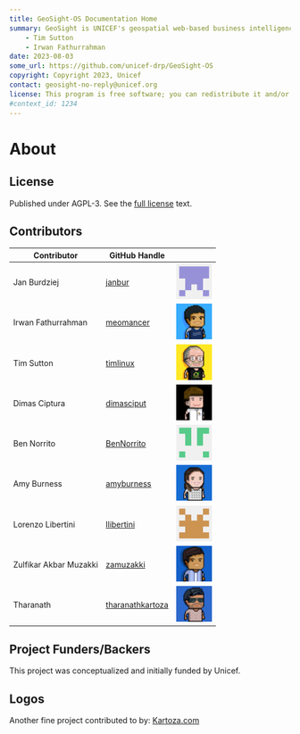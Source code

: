 ```yaml
---
title: GeoSight-OS Documentation Home 
summary: GeoSight is UNICEF's geospatial web-based business intelligence platform.
    - Tim Sutton
    - Irwan Fathurrahman
date: 2023-08-03
some_url: https://github.com/unicef-drp/GeoSight-OS
copyright: Copyright 2023, Unicef
contact: geosight-no-reply@unicef.org
license: This program is free software; you can redistribute it and/or modify it under the terms of the GNU Affero General Public License as published by the Free Software Foundation; either version 3 of the License, or (at your option) any later version.
#context_id: 1234
---
```


# About

## License

Published under AGPL-3. See the [full license](license.md) text.

## Contributors

| Contributor | GitHub Handle | |
| ----------- | ------------- |-|
| Jan Burdziej | [janbur](https://github.com/janbur) | <img src="img/jan.png" alt= “” width="64" height="64"> |
| Irwan Fathurrahman | [meomancer](https://github.com/meomancer) |  <img src="img/irwan.png" alt= “” width="64" height="64"> |
| Tim Sutton | [timlinux](https://github.com/timlinux) | <img src="img/tim.png" alt= “” width="64" height="64"> |
| Dimas Ciptura | [dimasciput](https://github.com/dimasciput) | <img src="img/dimas.png" alt= “” width="64" height="64"> |
| Ben Norrito | [BenNorrito](https://github.com/BenNorrito) | <img src="img/ben.png" alt= “” width="64" height="64"> |
| Amy Burness | [amyburness](https://github.com/amyburness) | <img src="img/amy.png" alt= “” width="64" height="64"> |
| Lorenzo Libertini | [llibertini](https://github.com/llibertini) | <img src="img/lorenzo.png" alt= “” width="64" height="64"> |
| Zulfikar Akbar Muzakki | [zamuzakki](https://github.com/zamuzakki) | <img src="img/zakki.png" alt= “” width="64" height="64"> |
| Tharanath | [tharanathkartoza](https://github.com/tharanathkartoza) | <img src="img/tharanath.png" alt= “” width="64" height="64"> |


## Project Funders/Backers
This project was conceptualized and initially funded by Unicef.

## Logos

Another fine project contributed to by: [Kartoza.com](https://kartoza.com)

